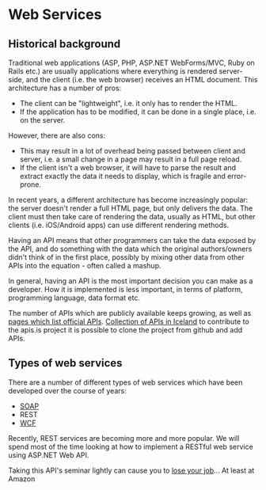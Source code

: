 # Web Services

## Historical background

Traditional web applications (ASP, PHP, ASP.NET WebForms/MVC, Ruby on Rails etc.) are usually applications where everything is rendered server-side, and the client (i.e. the web browser) receives an HTML document. This architecture has a number of pros:

* The client can be "lightweight", i.e. it only has to render the HTML.
* If the application has to be modified, it can be done in a single place, i.e. on the server.

However, there are also cons:

* This may result in a lot of overhead being passed between client and server, i.e. a small change in a page may result in a full page reload.
* If the client isn't a web browser, it will have to parse the result and extract exactly the data it needs to display, which is fragile and error-prone.

In recent years, a different architecture has become increasingly popular: the server doesn't render a full HTML page, but only delivers the data. The client must then take care of rendering the data, usually as HTML, but other clients (i.e. iOS/Android apps) can use different rendering methods.

Having an API means that other programmers can take the data exposed by the API, and do something with the data which
the original authors/owners didn't think of in the first place, possibly by mixing other data from other APIs into the
equation - often called a mashup.

In general, having an API is the most important decision you can make as a developer. How it is implemented is less
important, in terms of platform, programming language, data format etc.

The number of APIs which are publicly available keeps growing, as well as [pages which list official APIs](http://www.reddit.com/r/programming/comments/2dq2im/a_page_listing_apis_in_iceland_are_there_similar/). [Collection of APIs in Iceland](http://www.apis.is) to contribute to the apis.is project it is possible to clone the project from github and add APIs.

## Types of web services

There are a number of different types of web services which have been developed over the course of years:

* [SOAP](http://en.wikipedia.org/wiki/SOAP)
* REST
* [WCF](http://en.wikipedia.org/wiki/Windows_Communication_Foundation)

Recently, REST services are becoming more and more popular. We will spend most of the time looking at how to implement a RESTful web service using ASP.NET Web API.

Taking this API's seminar lightly can cause you to [lose your job](http://apievangelist.com/2012/01/12/the-secret-to-amazons-success-internal-apis/)... At least at Amazon

